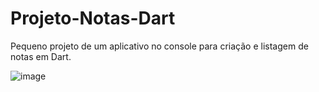 # Projeto-Notas-Dart
Pequeno projeto de um aplicativo no console para criação e listagem de notas em Dart.

![image](https://github.com/user-attachments/assets/7f03102f-29d1-48df-b20d-777836026c3c)
